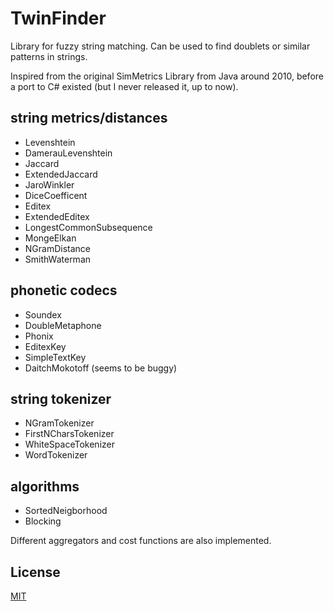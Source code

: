 # TwinFinder

Library for fuzzy string matching. 
Can be used to find doublets or similar patterns in strings.

Inspired from the original SimMetrics Library from Java around 2010, 
before a port to C# existed (but I never released it, up to now).

## string metrics/distances
* Levenshtein
* DamerauLevenshtein
* Jaccard
* ExtendedJaccard
* JaroWinkler
* DiceCoefficent 
* Editex
* ExtendedEditex
* LongestCommonSubsequence
* MongeElkan
* NGramDistance
* SmithWaterman

## phonetic codecs
* Soundex
* DoubleMetaphone
* Phonix
* EditexKey
* SimpleTextKey
* DaitchMokotoff (seems to be buggy)

## string tokenizer
* NGramTokenizer
* FirstNCharsTokenizer
* WhiteSpaceTokenizer
* WordTokenizer

## algorithms
* SortedNeigborhood
* Blocking

Different aggregators and cost functions are also implemented.

## License

[MIT](License.txt)